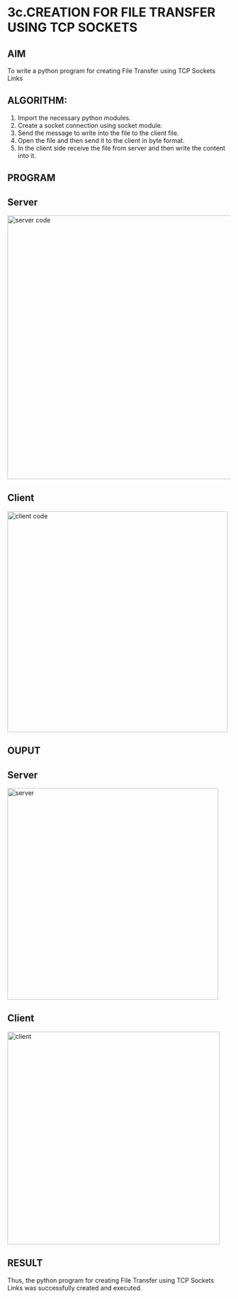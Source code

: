 # 3c.CREATION FOR FILE TRANSFER USING TCP SOCKETS
## AIM
To write a python program for creating File Transfer using TCP Sockets Links
## ALGORITHM:
1. Import the necessary python modules.
2. Create a socket connection using socket module.
3. Send the message to write into the file to the client file.
4. Open the file and then send it to the client in byte format.
5. In the client side receive the file from server and then write the content into it.
## PROGRAM
## Server
<img width="594" alt="server code" src="https://github.com/NaveenKumarV2005/3c.FILE_TRANSFER_USING_TCP_SOCKETS/assets/151476286/b9a5abd2-b309-45c4-abeb-1979bb5dd4d4">

## Client
<img width="497" alt="client code" src="https://github.com/NaveenKumarV2005/3c.FILE_TRANSFER_USING_TCP_SOCKETS/assets/151476286/1dcafc6d-5816-4335-b7da-73775dd7e26e">

## OUPUT
## Server
<img width="476" alt="server" src="https://github.com/NaveenKumarV2005/3c.FILE_TRANSFER_USING_TCP_SOCKETS/assets/151476286/7f116d7c-bb16-4f83-9ae7-ff74133840eb">

## Client
<img width="479" alt="client" src="https://github.com/NaveenKumarV2005/3c.FILE_TRANSFER_USING_TCP_SOCKETS/assets/151476286/f88120f0-c48f-438e-814e-7c39e9a858b1">

## RESULT
Thus, the python program for creating File Transfer using TCP Sockets Links was 
successfully created and executed.

